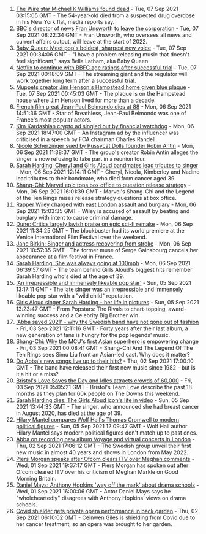 1. [The Wire star Michael K Williams found dead](https://www.bbc.co.uk/news/world-us-canada-58470253?at_medium=RSS&at_campaign=KARANGA) - Tue, 07 Sep 2021 03:15:05 GMT - The 54-year-old died from a suspected drug overdose in his New York flat, media reports say.
2. [BBC's director of news Fran Unsworth to leave the corporation](https://www.bbc.co.uk/news/entertainment-arts-58473208?at_medium=RSS&at_campaign=KARANGA) - Tue, 07 Sep 2021 08:22:34 GMT - Fran Unsworth, who oversees all news and current affairs output, will leave at the start of 2022.
3. [Baby Queen: Meet pop's boldest, sharpest new voice](https://www.bbc.co.uk/news/entertainment-arts-58462521?at_medium=RSS&at_campaign=KARANGA) - Tue, 07 Sep 2021 00:34:06 GMT - "I have a problem releasing music that doesn't feel significant," says Bella Latham, aka Baby Queen.
4. [Netflix to continue with BBFC age ratings after successful trial](https://www.bbc.co.uk/news/entertainment-arts-58466154?at_medium=RSS&at_campaign=KARANGA) - Tue, 07 Sep 2021 00:18:09 GMT - The streaming giant and the regulator will work together long term after a successful trial.
5. [Muppets creator Jim Henson's Hampstead home given blue plaque](https://www.bbc.co.uk/news/uk-england-london-58467017?at_medium=RSS&at_campaign=KARANGA) - Tue, 07 Sep 2021 00:45:03 GMT - The plaque is on the Hampstead house where Jim Henson lived for more than a decade.
6. [French film great Jean-Paul Belmondo dies at 88](https://www.bbc.co.uk/news/entertainment-arts-11811293?at_medium=RSS&at_campaign=KARANGA) - Mon, 06 Sep 2021 14:51:36 GMT - Star of Breathless, Jean-Paul Belmondo was one of France's most popular actors.
7. [Kim Kardashian crypto ad singled out by financial watchdog](https://www.bbc.co.uk/news/technology-58462517?at_medium=RSS&at_campaign=KARANGA) - Mon, 06 Sep 2021 18:47:00 GMT - An Instagram ad by the influencer was criticised in a speech by FCA chairman Charles Randell.
8. [Nicole Scherzinger sued by Pussycat Dolls founder Robin Antin](https://www.bbc.co.uk/news/entertainment-arts-58460123?at_medium=RSS&at_campaign=KARANGA) - Mon, 06 Sep 2021 11:38:37 GMT - The group's creator Robin Antin alleges the singer is now refusing to take part in a reunion tour.
9. [Sarah Harding: Cheryl and Girls Aloud bandmates lead tributes to singer](https://www.bbc.co.uk/news/entertainment-arts-58460117?at_medium=RSS&at_campaign=KARANGA) - Mon, 06 Sep 2021 12:14:11 GMT - Cheryl, Nicola, Kimberley and Nadine lead tributes to their bandmate, who died from cancer aged 39.
10. [Shang-Chi: Marvel epic tops box office to question release strategy](https://www.bbc.co.uk/news/entertainment-arts-58461585?at_medium=RSS&at_campaign=KARANGA) - Mon, 06 Sep 2021 16:01:39 GMT - Marvel's Shang-Chi and the Legend of the Ten Rings raises release strategy questions at box office.
11. [Rapper Wiley charged with east London assault and burglary](https://www.bbc.co.uk/news/uk-england-london-58467014?at_medium=RSS&at_campaign=KARANGA) - Mon, 06 Sep 2021 15:03:35 GMT - Wiley is accused of assault by beating and burglary with intent to cause criminal damage.
12. [Dune: Critics largely lavish praise on epic sci-fi remake](https://www.bbc.co.uk/news/entertainment-arts-58438957?at_medium=RSS&at_campaign=KARANGA) - Mon, 06 Sep 2021 11:34:25 GMT - The blockbuster had its world premiere at the Venice International Film Festival over the weekend.
13. [Jane Birkin: Singer and actress recovering from stroke](https://www.bbc.co.uk/news/entertainment-arts-58463528?at_medium=RSS&at_campaign=KARANGA) - Mon, 06 Sep 2021 10:57:35 GMT - The former muse of Serge Gainsbourg cancels her appearance at a film festival in France.
14. [Sarah Harding: She was always going at 100mph](https://www.bbc.co.uk/news/newsbeat-58457843?at_medium=RSS&at_campaign=KARANGA) - Mon, 06 Sep 2021 06:39:57 GMT - The team behind Girls Aloud's biggest hits remember Sarah Harding who's died at the age of 39.
15. ['An irrepressible and immensely likeable pop star'](https://www.bbc.co.uk/news/entertainment-arts-54703955?at_medium=RSS&at_campaign=KARANGA) - Sun, 05 Sep 2021 13:17:11 GMT - The late singer was an irrepressible and immensely likeable pop star with a "wild child" reputation.
16. [Girls Aloud singer Sarah Harding - her life in pictures](https://www.bbc.co.uk/news/entertainment-arts-54717608?at_medium=RSS&at_campaign=KARANGA) - Sun, 05 Sep 2021 13:23:47 GMT - From Popstars: The Rivals to chart-topping, award-winning success and a Celebrity Big Brother win.
17. ['Abba saved 2021' - why the Swedish band have not gone out of fashion](https://www.bbc.co.uk/news/entertainment-arts-58433351?at_medium=RSS&at_campaign=KARANGA) - Fri, 03 Sep 2021 12:11:16 GMT - Forty years after their last album, a new generation of fans is hungry for the pop legends' music.
18. [Shang-Chi: Why the MCU's first Asian superhero is empowering change](https://www.bbc.co.uk/news/entertainment-arts-58361669?at_medium=RSS&at_campaign=KARANGA) - Fri, 03 Sep 2021 00:08:41 GMT - Shang-Chi And The Legend Of The Ten Rings sees Simu Liu front an Asian-led cast. Why does it matter?
19. [Do Abba's new songs live up to their hits?](https://www.bbc.co.uk/news/entertainment-arts-58423458?at_medium=RSS&at_campaign=KARANGA) - Thu, 02 Sep 2021 17:00:10 GMT - The band have released their first new music since 1982 - but is it a hit or a miss?
20. [Bristol's Love Saves the Day and Idles attracts crowds of 60,000](https://www.bbc.co.uk/news/uk-england-bristol-58398648?at_medium=RSS&at_campaign=KARANGA) - Fri, 03 Sep 2021 05:05:21 GMT - Bristol's Team Love describe the past 18 months as they plan for 60k people on The Downs this weekend.
21. [Sarah Harding dies: The Girls Aloud icon's life in video](https://www.bbc.co.uk/news/entertainment-arts-58454438?at_medium=RSS&at_campaign=KARANGA) - Sun, 05 Sep 2021 13:44:33 GMT - The singer, who announced she had breast cancer in August 2020, has died at the age of 39.
22. [Hilary Mantel compares Wolf Hall's Thomas Cromwell to modern political figures](https://www.bbc.co.uk/news/world-europe-58453617?at_medium=RSS&at_campaign=KARANGA) - Sun, 05 Sep 2021 12:09:47 GMT - Wolf Hall author Hilary Mantel says modern political figures don't match up to past ones.
23. [Abba on recording new album Voyage and virtual concerts in London](https://www.bbc.co.uk/news/entertainment-arts-58428407?at_medium=RSS&at_campaign=KARANGA) - Thu, 02 Sep 2021 17:06:12 GMT - The Swedish group unveil their first new music in almost 40 years and shows in London from May 2022.
24. [Piers Morgan speaks after Ofcom clears ITV over Meghan comments](https://www.bbc.co.uk/news/entertainment-arts-58415588?at_medium=RSS&at_campaign=KARANGA) - Wed, 01 Sep 2021 19:37:17 GMT - Piers Morgan has spoken out after Ofcom cleared ITV over his criticism of Meghan Markle on Good Morning Britain.
25. [Daniel Mays: Anthony Hopkins 'way off the mark' about drama schools](https://www.bbc.co.uk/news/entertainment-arts-58414816?at_medium=RSS&at_campaign=KARANGA) - Wed, 01 Sep 2021 16:00:06 GMT - Actor Daniel Mays says he "wholeheartedly" disagrees with Anthony Hopkins’ views on drama schools.
26. [Covid shielder gets private opera performance in back garden](https://www.bbc.co.uk/news/uk-england-london-58414445?at_medium=RSS&at_campaign=KARANGA) - Thu, 02 Sep 2021 06:10:02 GMT - Ceinwen Giles is shielding from Covid due to her cancer treatment, so an opera was brought to her garden.
